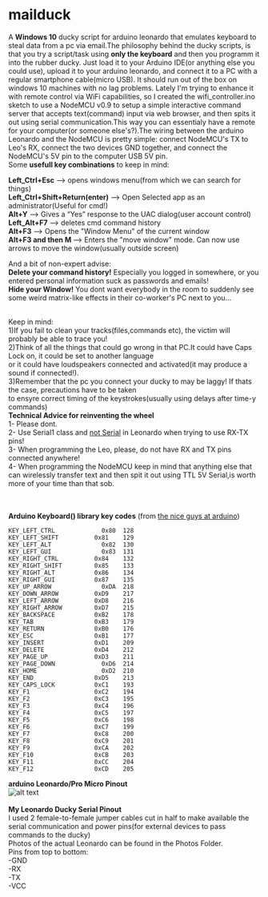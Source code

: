 # mailduck
A <b>Windows 10</b> ducky script for arduino leonardo that emulates keyboard to steal data from a pc via email.The philosophy behind the ducky scripts, is that you try a script/task using <b> only the keyboard</b> and then you programm it into the rubber ducky. Just load it to your Arduino IDE(or anything else you could use), upload it to your arduino leonardo, and connect it to a  PC with a regular smartphone cable(micro USB).  It should run out of the box on windows 10 machines with no lag problems. Lately I'm trying to enhance it with remote control via WiFi capabilities, so I created the wifi_controller.ino sketch to use a NodeMCU v0.9 to setup a simple interactive command server that accepts text(command) input via web browser, and then spits it out using serial communication.This way you can essentialy have a remote for your computer(or someone else's?).The wiring between the arduino Leonardo and the NodeMCU is pretty simple: connect NodeMCU's TX to Leo's RX, connect the two devices GND together, and connect the NodeMCU's 5V pin to the computer USB 5V pin.</br>
Some <b>usefull key combinations</b> to keep in mind:

<b>Left_Ctrl+Esc</b> --> opens windows menu(from which we can search for things) </br>
<b>Left_Ctrl+Shift+Return(enter)</b> --> Open Selected app as an administrator(Useful for cmd!)</br>
<b>Alt+Y</b> --> Gives a “Yes” response to the UAC dialog(user account control)</br>
<b>Left_Alt+F7</b> --> deletes cmd command history</br>
<b>Alt+F3</b> --> Opens the "Window Menu" of the current window</br>
<b>Alt+F3 and then M </b>  --> Enters the "move window" mode. Can now use arrows to move the window(usually outside screen)</br>


And a bit of non-expert advise:</br>
<b>Delete your command history!</b> Especially you logged in somewhere, or you entered personal information suck as passwords and emails!</br>
<b>Hide your Window!</b> You dont want everybody in the room to suddenly see some weird matrix-like effects in their co-worker's PC next to you...</br>
</br>



Keep in mind:</br>
1)If you fail to clean your tracks(files,commands etc), the victim will probably be able to trace you!</br>
2)Think of all the things that could go wrong in that PC.It could have Caps Lock on, it could be set to another language</br>
or it could have loudspeakers connected and activated(it may produce a sound if connected!).</br>
3)Remember that the pc you connect your ducky to may be laggy! If thats the case, precautions have to be taken</br>
to ensyre correct timing of the keystrokes(usually using delays after time-y commands)</br>
**Technical Advice for reinventing the wheel**</br>
1- Please dont.</br>
2- Use Serial1 class and [not Serial](https://store.arduino.cc/arduino-leonardo-with-headers) in Leonardo when trying to use RX-TX pins!</br>
3- When programming the Leo, please, do not have RX and TX pins connected anywhere!</br>
4- When programming the NodeMCU keep in mind that anything else that can wirelessly transfer text and then spit it out using TTL 5V Serial,is worth more of your time than that sob.</br>
</br></br>


<b> Arduino Keyboard() library key codes</b> (from [the nice guys at arduino](https://www.arduino.cc/en/Reference/KeyboardModifiers))</br>
```
KEY_LEFT_CTRL	          0x80	128
KEY_LEFT_SHIFT	        0x81	129
KEY_LEFT_ALT	          0x82	130
KEY_LEFT_GUI	          0x83	131
KEY_RIGHT_CTRL        	0x84	132
KEY_RIGHT_SHIFT	        0x85	133
KEY_RIGHT_ALT         	0x86	134
KEY_RIGHT_GUI         	0x87	135
KEY_UP_ARROW	          0xDA	218
KEY_DOWN_ARROW	        0xD9	217
KEY_LEFT_ARROW	        0xD8	216
KEY_RIGHT_ARROW       	0xD7	215
KEY_BACKSPACE         	0xB2	178
KEY_TAB	                0xB3	179
KEY_RETURN            	0xB0	176
KEY_ESC               	0xB1	177
KEY_INSERT            	0xD1	209
KEY_DELETE	            0xD4	212
KEY_PAGE_UP           	0xD3	211
KEY_PAGE_DOWN	          0xD6	214
KEY_HOME	              0xD2	210
KEY_END               	0xD5	213
KEY_CAPS_LOCK         	0xC1	193
KEY_F1	                0xC2	194
KEY_F2	                0xC3	195
KEY_F3	                0xC4	196
KEY_F4	                0xC5	197
KEY_F5	                0xC6	198
KEY_F6	                0xC7	199
KEY_F7	                0xC8	200
KEY_F8	                0xC9	201
KEY_F9	                0xCA	202
KEY_F10	                0xCB	203
KEY_F11	                0xCC	204
KEY_F12	                0xCD	205
```
**arduino Leonardo/Pro Micro Pinout**</br>
![alt text](https://cdn.sparkfun.com/assets/9/c/3/c/4/523a1765757b7f5c6e8b4567.png)
</br></br>**My Leonardo Ducky Serial Pinout**</br>
I used 2 female-to-female jumper cables cut in half to make available the serial communication and power pins(for external 
devices to pass commands to the ducky)
</br>
Photos of the actual Leonardo can be found in the Photos Folder.
</br>
Pins from top to bottom:</br>
-GND                </br>
-RX              </br>
-TX         </br>
-VCC </br>

